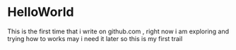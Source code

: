 # HelloWorld
This is the first time that i write on github.com , right now i am exploring and trying how to works 
may i need it later so
this is my first trail
